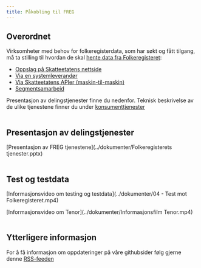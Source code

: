 ```yaml
---
title: Påkobling til FREG
---
```

## Overordnet
Virksomheter med behov for folkeregisterdata, som har søkt og fått tilgang, må ta stilling til hvordan de skal [hente data fra Folkeregisteret](https://www.skatteetaten.no/deling/folkeregisteret/intro/fa-tilgang/):

* [Oppslag på Skatteetatens nettside](https://www.skatteetaten.no/deling/opplysninger/folkeregisteropplysninger/oppslag-i-folkeregisteret/)
* [Via en systemleverandør](https://www.skatteetaten.no/deling/folkeregisteret/intro/fa-tilgang/)
* [Via Skatteetatens APIer (maskin-til-maskin)](https://skatteetaten.github.io/folkeregisteret-api-dokumentasjon/veileder-for-konsumenter/)
* [Segmentsamarbeid](https://www.skatteetaten.no/deling/segmenter/)

Presentasjon av delingstjenester finne du nedenfor. Teknisk beskrivelse av de ulike tjenestene finner du under [konsumenttjenester](https://skatteetaten.github.io/folkeregisteret-api-dokumentasjon/konsumenttjenester/)
<br/><br/>

## Presentasjon av delingstjenester
[Presentasjon av FREG tjenestene](../dokumenter/Folkeregisterets tjenester.pptx)
<br/><br/>

## Test og testdata
[Informasjonsvideo om testing og testdata](../dokumenter/04 - Test mot Folkeregisteret.mp4)

[Informasjonsvideo om Tenor](../dokumenter/Informasjonsfilm Tenor.mp4)
<br/><br/>

## Ytterligere informasjon
For å få informasjon om oppdateringer på våre githubsider følg gjerne denne [RSS-feeden](https://skatteetaten.github.io/folkeregisteret-api-dokumentasjon/rss.xml) 
